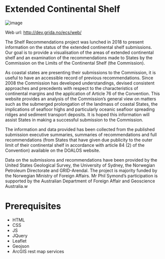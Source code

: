 # Extended Continental Shelf
![image](https://user-images.githubusercontent.com/30393757/186853130-5aa62003-b7cd-431e-89cb-d90b3f74980a.png)

Web url: http://dev.grida.no/ecs/web/

The Shelf Recommendations project was lunched in 2018 to present information on the status of the extended continental shelf submissions. Our goal is to provide a visualisation of the areas of extended continental shelf and an examination of the recommendations made to States by the Commission on the Limits of the Continental Shelf (the Commission).

As coastal states are presenting their submissions to the Commission, it is useful to have an accessible record of previous recommendations. Since 2008 the Commission has developed understandings, devised consistent approaches and precedents with respect to the characteristics of continental margins and the application of Article 76 of the Convention. This website provides an analysis of the Commission’s general view on matters such as the submerged prolongation of the landmass of coastal States, the implications of seafloor highs and particularly oceanic seafloor spreading ridges and sediment transport deposits. It is hoped this information will assist States in making a successful submission to the Commission.

The information and data provided has been collected from the published submission executive summaries, summaries of recommendations and full recommendations (from States that have given due publicity to the outer limit of their continental shelf in accordance with article 84 (2) of the Convention) available on the DOALOS website.

Data on the submissions and recommendations have been provided by the United States Geological Survey, the University of Sydney, the Norwegian Petroleum Directorate and GRID-Arendal. The project is majority funded by the Norwegian Ministry of Foreign Affairs. Mr Phil Symond’s participation is supported by the Australian Department of Foreign Affair and Geoscience Australia.w

# Prerequisites 
- HTML
- CSS
- JS
- JQuery
- Leaflet
- Geojson
- ArcGIS rest map services
